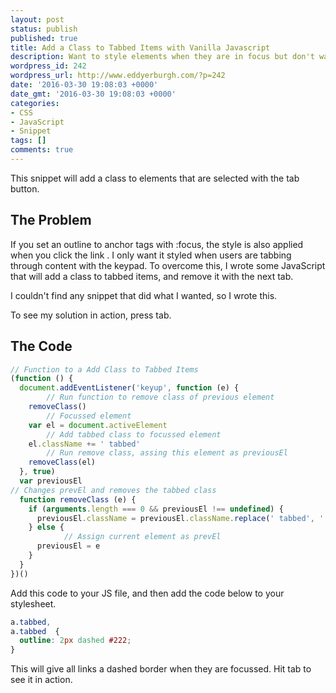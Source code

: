 ```yaml
---
layout: post
status: publish
published: true
title: Add a Class to Tabbed Items with Vanilla Javascript
description: Want to style elements when they are in focus but don't want it styled when elements are active? Copy this vanilla JS snippet to add a class to tabbed items
wordpress_id: 242
wordpress_url: http://www.eddyerburgh.com/?p=242
date: '2016-03-30 19:08:03 +0000'
date_gmt: '2016-03-30 19:08:03 +0000'
categories:
- CSS
- JavaScript
- Snippet
tags: []
comments: true
---
```

This snippet will add a class to elements that are selected with the tab button.

## The Problem

If you set an outline to anchor tags with :focus, the style is also applied when you click the link . I only want it styled when users are tabbing through content with the keypad. To overcome this, I wrote some JavaScript that will add a class to tabbed items, and remove it with the next tab.

I couldn't find any snippet that did what I wanted, so I wrote this.

To see my solution in action, press tab.

## The Code

```js
// Function to a Add Class to Tabbed Items
(function () {
  document.addEventListener('keyup', function (e) {
        // Run function to remove class of previous element
    removeClass()
        // Focussed element
    var el = document.activeElement
        // Add tabbed class to focussed element
    el.className += ' tabbed'
        // Run remove class, assing this element as previousEl
    removeClass(el)
  }, true)
  var previousEl
// Changes prevEl and removes the tabbed class
  function removeClass (e) {
    if (arguments.length === 0 && previousEl !== undefined) {
      previousEl.className = previousEl.className.replace(' tabbed', '')
    } else {
            // Assign current element as prevEl
      previousEl = e
    }
  }
})()
```

Add this code to your JS file, and then add the code below to your stylesheet.

```css
a.tabbed,
a.tabbed  {
  outline: 2px dashed #222;
}
```

This will give all links a dashed border when they are focussed. Hit tab to see it in action.
